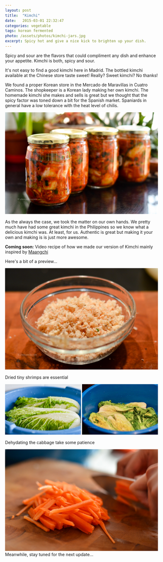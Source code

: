 ```yaml
---
layout: post
title:  "Kimchi"
date:   2015-03-01 22:32:47
categories: vegetable
tags: korean fermented
photo: /assets/photos/kimchi-jars.jpg
excerpt: Spicy hot and give a nice kick to brighten up your dish.
---
```


<p class="lead">Spicy and sour are the flavors that could compliment any dish and enhance your appetite. Kimchi is both, spicy and sour.</p>

It's not easy to find a good kimchi here in Madrid. The bottled kimchi available at the Chinese store taste sweet! Really? Sweet kimchi? No thanks!

We found a proper Korean store in the Mercado de Maravillas in Cuatro Caminos. The shopkeeper is a Korean lady making her own kimchi. The homemade kimchi she makes and sells is great but we thought that the spicy factor was toned down a bit for the Spanish market. Spaniards in general have a low tolerance with the heat level of chilis.

<div class="photo">
	<img src="/assets/photos/kimchi-jars.jpg" alt="Kimchi in mini-jars">
</div>

As the always the case, we took the matter on our own hands. We pretty much have had some great kimchi in the Philippines so we know what a delicious kimchi was. At least, for us.
Authentic is great but making it your own and making is is just more awesome.

**Coming soon:** Video recipe of how we made our version of Kimchi mainly inspired by [Maangchi](https://www.youtube.com/watch?v=0sX_wDCbeuU)

Here's a bit of a preview…

<div class="photo">
	<img src="/assets/photos/dried-tiny-shrimps.jpg">
</div>

Dried tiny shrimps are essential

<div class="pure-g">
  <div class="pure-u-1-1">
     <img class="pure-img" src="/assets/photos/cabbage-salted.jpg" alt="Dehydrating the napa cabbage">
  </div>
</div>

Dehydating the cabbage take some patience

<div class="photo"><img src="/assets/photos/slicing-carrots-julienne.jpg" alt="Slicing carrots"></div>
Meanwhile, stay tuned for the next update…